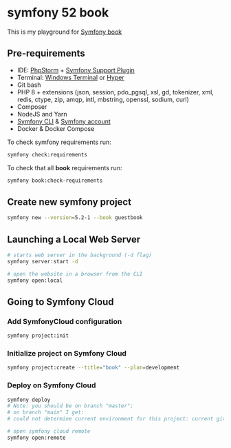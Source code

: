 # symfony 52 book
This is my playground for [Symfony book](https://symfony.com/book)

## Pre-requirements
- IDE: [PhpStorm](https://www.jetbrains.com/phpstorm/) + [Symfony Support Plugin](https://plugins.jetbrains.com/plugin/7219-symfony-support)
- Terminal: [Windows Terminal](https://aka.ms/terminal) or [Hyper](https://hyper.is/)
- Git bash
- PHP 8 + extensions (json, session, pdo_pgsql, xsl, gd, tokenizer, xml, redis, ctype, zip, amqp, intl, mbstring, openssl, sodium, curl)
- Composer
- NodeJS and Yarn
- [Symfony CLI](https://symfony.com/download) & [Symfony account](https://symfony.com/account)
- Docker & Docker Compose

To check symfony requirements run:
```bash
symfony check:requirements
```

To check that all **book** requirements run:
```bash
symfony book:check-requirements
```

## Create new symfony project
```bash
symfony new --version=5.2-1 --book guestbook
```

## Launching a Local Web Server
```bash
# starts web server in the background (-d flag)
symfony server:start -d

# open the website in a browser from the CLI
symfony open:local
```

## Going to Symfony Cloud
### Add SymfonyCloud configuration
```bash
symfony project:init
```
### Initialize project on Symfony Cloud
```bash
symfony project:create --title="book" --plan=development
```
### Deploy on Symfony Cloud
```bash
symfony deploy
# Note: you should be on branch "master"; 
# on branch "main" I get:
# could not determine current environment for this project: current git branch name doesn't match any SymfonyCloud environments.

# open symfony cloud remote 
symfony open:remote
```
